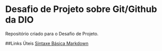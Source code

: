 # Desafio de Projeto sobre Git/Github da DIO
Repositório criado para o Desafio de Projeto.

##Links Úteis
[Sintaxe Básica Markdown](https://www.markdownguide.org/basic-syntax)
